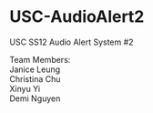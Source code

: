 USC-AudioAlert2
===============

USC SS12 Audio Alert System #2

Team Members:  
Janice Leung  
Christina Chu  
Xinyu Yi  
Demi Nguyen  

